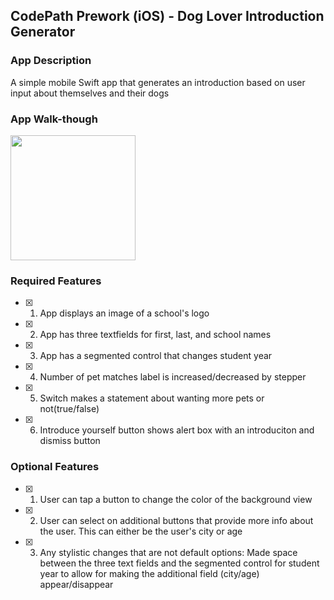 ## CodePath Prework (iOS) - Dog Lover Introduction Generator

### App Description

A simple mobile Swift app that generates an introduction based on user input about themselves and their dogs

### App Walk-though

<img src="demo.gif" width=200><br>

### Required Features

- [x] 1. App displays an image of a school's logo
- [x] 2. App has three textfields for first, last, and school names
- [x] 3. App has a segmented control that changes student year
- [x] 4. Number of pet matches label is increased/decreased by stepper
- [x] 5. Switch makes a statement about wanting more pets or not(true/false)
- [x] 6. Introduce yourself button shows alert box with an introduciton and dismiss button

### Optional Features

- [x] 1. User can tap a button to change the color of the background view
- [x] 2. User can select on additional buttons that provide more info about the user. This can either be the user's city or age
- [x] 3. Any stylistic changes that are not default options: Made space between the three text fields and the segmented control for student year to allow for making the additional field (city/age) appear/disappear
